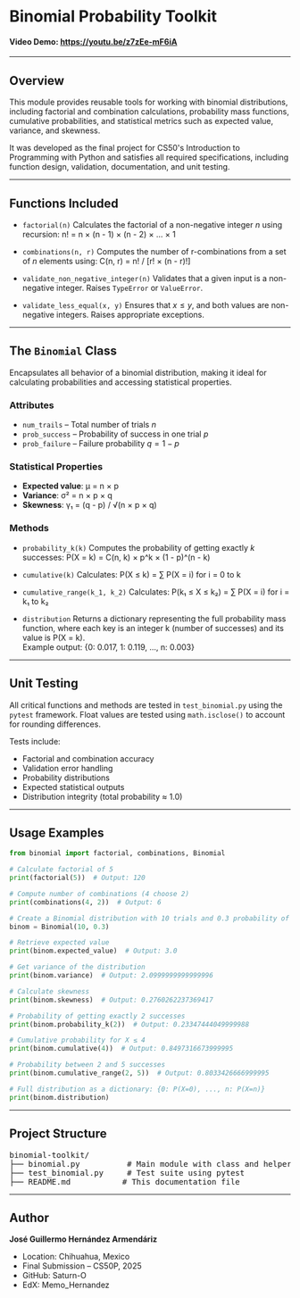 # Binomial Probability Toolkit

#### Video Demo: <https://youtu.be/z7zEe-mF6iA>

---

## Overview

This module provides reusable tools for working with binomial distributions, including factorial and combination calculations, probability mass functions, cumulative probabilities, and statistical metrics such as expected value, variance, and skewness.

It was developed as the final project for CS50's Introduction to Programming with Python and satisfies all required specifications, including function design, validation, documentation, and unit testing.

---

## Functions Included

- `factorial(n)`
  Calculates the factorial of a non-negative integer $n$ using recursion:
  n! = n × (n - 1) × (n - 2) × ... × 1

- `combinations(n, r)`
  Computes the number of r-combinations from a set of $n$ elements using:
  C(n, r) = n! / [r! × (n - r)!]

- `validate_non_negative_integer(n)`
  Validates that a given input is a non-negative integer. Raises `TypeError` or `ValueError`.

- `validate_less_equal(x, y)`
  Ensures that $x \leq y$, and both values are non-negative integers. Raises appropriate exceptions.

---

## The `Binomial` Class

Encapsulates all behavior of a binomial distribution, making it ideal for calculating probabilities and accessing statistical properties.

### Attributes
- `num_trails` – Total number of trials $n$
- `prob_success` – Probability of success in one trial $p$
- `prob_failure` – Failure probability $q = 1 - p$

### Statistical Properties
- **Expected value**:
  μ = n × p
- **Variance**:
  σ² = n × p × q
- **Skewness**:
  γ₁ = (q - p) / √(n × p × q)

### Methods
- `probability_k(k)`
  Computes the probability of getting exactly $k$ successes:
  P(X = k) = C(n, k) × p^k × (1 - p)^(n - k)

- `cumulative(k)`
  Calculates:
  P(X ≤ k) = ∑ P(X = i) for i = 0 to k

- `cumulative_range(k_1, k_2)`
  Calculates:
  P(k₁ ≤ X ≤ k₂) = ∑ P(X = i) for i = k₁ to k₂

- `distribution`
  Returns a dictionary representing the full probability mass function, where each key is an integer k (number of successes) and its value is P(X = k).  
  Example output: {0: 0.017, 1: 0.119, ..., n: 0.003}

---

## Unit Testing

All critical functions and methods are tested in `test_binomial.py` using the `pytest` framework. Float values are tested using `math.isclose()` to account for rounding differences.

Tests include:
- Factorial and combination accuracy
- Validation error handling
- Probability distributions
- Expected statistical outputs
- Distribution integrity (total probability ≈ 1.0)

---

## Usage Examples

```python
from binomial import factorial, combinations, Binomial

# Calculate factorial of 5
print(factorial(5))  # Output: 120

# Compute number of combinations (4 choose 2)
print(combinations(4, 2))  # Output: 6

# Create a Binomial distribution with 10 trials and 0.3 probability of success
binom = Binomial(10, 0.3)

# Retrieve expected value
print(binom.expected_value)  # Output: 3.0

# Get variance of the distribution
print(binom.variance)  # Output: 2.0999999999999996

# Calculate skewness
print(binom.skewness)  # Output: 0.2760262237369417

# Probability of getting exactly 2 successes
print(binom.probability_k(2))  # Output: 0.23347444049999988

# Cumulative probability for X ≤ 4
print(binom.cumulative(4))  # Output: 0.8497316673999995

# Probability between 2 and 5 successes
print(binom.cumulative_range(2, 5))  # Output: 0.8033426666999995

# Full distribution as a dictionary: {0: P(X=0), ..., n: P(X=n)}
print(binom.distribution)
```

---

## Project Structure

<pre>
binomial-toolkit/
├── binomial.py          # Main module with class and helper functions
├── test_binomial.py     # Test suite using pytest
├── README.md           # This documentation file
</pre>

---

## Author

**José Guillermo Hernández Armendáriz**
* Location: Chihuahua, Mexico
* Final Submission – CS50P, 2025
* GitHub: Saturn-O
* EdX: Memo_Hernandez
